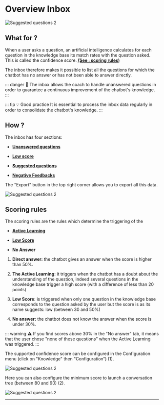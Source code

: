 # Overview Inbox

<div class="image_center">
  <img :src="$withBase('/assets/img/virtual-agent-studio/inbox/inbox1.png')" alt="Suggested questions 2">
</div>


## What for ?


When a user asks a question, an artificial intelligence calculates for each
question in the knowledge base its match rates with the question asked. This is
called the confidence score. [**(See : scoring rules)**](/solutions/virtual-agent-studio/chatbot/inbox/scoring_rules.html)

The inbox therefore makes it possible to list all the questions for which the
chatbot has no answer or has not been able to answer directly.

::: danger 🔴
The inbox allows the coach to handle unanswered questions in order to
guarantee a continuous improvement of the chatbot's knowledge.
:::

::: tip 💡️ Good practice
It is essential to process the inbox data regularly in order to
consolidate the chatbot's knowledge.
:::

## How ?


The inbox has four sections:

-   [**Unanswered questions**](/solutions/virtual-agent-studio/chatbot/inbox/unanswered_questions.html)

-   [**Low score**](/solutions/virtual-agent-studio/chatbot/inbox/low_score.html)

-   [**Suggested questions**](/solutions/virtual-agent-studio/chatbot/inbox/suggested_questions.html)

-   [**Negative Feedbacks**](/solutions/virtual-agent-studio/chatbot/inbox/negative_feedbacks.html) 

The "Export" button in the top right corner allows you to export all this data.

<div class="image_center">
  <img :src="$withBase('/assets/img/virtual-agent-studio/inbox/inbox2.png')" alt="Suggested questions 2">
</div>



## Scoring rules

The scoring rules are the rules which determine the triggering of the

-   [**Active Learning**](/solutions/virtual-agent-studio/chatbot/tools/active_learning.html)

-   [**Low Score**](/solutions/virtual-agent-studio/chatbot/inbox/low_score.html)

-   **No Answer**

1.  **Direct answer:** the chatbot gives an answer when the score is higher than
    50%.

2.  **The Active Learning:** it triggers when the chatbot has a doubt about the
    understanding of the question, indeed several questions in the knowledge
    base trigger a high score (with a difference of less than 20 points)

3.  **Low Score:** is triggered when only one question in the knowledge base
    corresponds to the question asked by the user but the score is as its name
    suggests: low (between 30 and 50%)

4.  **No answer:** the chatbot does not know the answer when the score is under
    30%.

::: warning ⚠️
If you find scores above 30% in the "No answer" tab, it means that the user
chose "none of these questions" when the Active Learning was triggered.
:::

The supported confidence score can be configured in the Configuration menu
(click on "Knowledge" then "Configuration”) (1).

<div class="image_center">
  <img :src="$withBase('/assets/img/virtual-agent-studio/inbox/inbox3.png')" alt="Suggested questions 2">
</div>



Here you can also configure the minimum score to launch a conversation tree
(between 80 and 90) (2).

<div class="image_center">
  <img :src="$withBase('/assets/img/virtual-agent-studio/inbox/inbox4.png')" alt="Suggested questions 2">
</div>



---


<Intercom />
<Hubspot />
<Clarity />
<GoogleAnalytics />